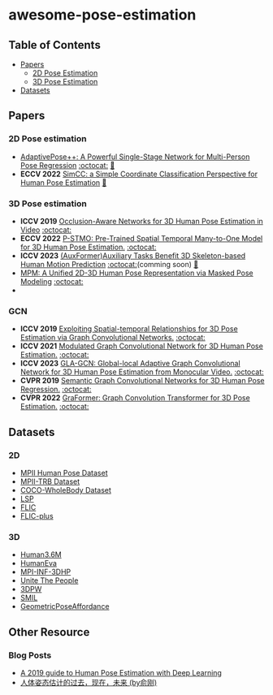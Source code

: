 # awesome-pose-estimation

## Table of Contents
- [Papers](#papers)
  - [2D Pose Estimation](#2d-pose-estimation)
  - [3D Pose Estimation](#3d-pose-estimation)
- [Datasets](#datasets)

## Papers

### 2D Pose estimation
+ [AdaptivePose++: A Powerful Single-Stage Network for Multi-Person Pose Regression](https://arxiv.org/abs/2210.04014) [:octocat:](https://github.com/buptxyb666/AdaptivePose) [:memo:](./papers/AdaptivePose++.md)
+ **ECCV 2022** [SimCC: a Simple Coordinate Classification Perspective for Human Pose Estimation](https://arxiv.org/pdf/2107.03332.pdf)  [:memo:](./papers/SimCC.md)

### 3D Pose estimation
+ **ICCV 2019** [Occlusion-Aware Networks for 3D Human Pose Estimation in Video]() [:octocat:]()
+ **ECCV 2022** [P-STMO: Pre-Trained Spatial Temporal Many-to-One Model for 3D Human Pose Estimation.](https://arxiv.org/abs/2203.07628) [:octocat:](https://github.com/paTRICK-swk/P-STMO)
+ **ICCV 2023** [(AuxFormer)Auxiliary Tasks Benefit 3D Skeleton-based Human Motion Prediction](https://arxiv.org/abs/2308.08942) [:octocat:](https://github.com/MediaBrain-SJTU/AuxFormer)(comming soon) [:memo:](./papers/AuxFormer.md)
+ [MPM: A Unified 2D-3D Human Pose Representation via Masked Pose Modeling](https://arxiv.org/abs/2306.17201) [:octocat:](https://github.com/vvirgooo2/MPM)
+ 

### GCN
+ **ICCV 2019** [Exploiting Spatial-temporal Relationships for 3D Pose Estimation via Graph Convolutional Networks.](https://arxiv.org/pdf/2007.10599.pdf) [:octocat:](https://github.com/vanoracai/Exploiting-Spatial-temporal-Relationships-for-3D-Pose-Estimation-via-Graph-Convolutional-Networks)
+ **ICCV 2021** [Modulated Graph Convolutional Network for 3D Human Pose Estimation.](https://openaccess.thecvf.com/content/ICCV2021/papers/Zou_Modulated_Graph_Convolutional_Network_for_3D_Human_Pose_Estimation_ICCV_2021_paper.pdf) [:octocat:](https://github.com/ZhimingZo/Modulated-GCN)
+ **ICCV 2023** [GLA-GCN: Global-local Adaptive Graph Convolutional Network for 3D Human
Pose Estimation from Monocular Video.](https://arxiv.org/pdf/2307.05853.pdf) [:octocat:](https://github.com/bruceyo/GLA-GCN)
+ **CVPR 2019** [Semantic Graph Convolutional Networks for 3D Human Pose Regression.](https://arxiv.org/pdf/1904.03345.pdf) [:octocat:](https://github.com/garyzhao/SemGCN)
+ **CVPR 2022** [GraFormer: Graph Convolution Transformer for 3D Pose Estimation.](https://arxiv.org/pdf/2109.08364.pdf) [:octocat:](https://github.com/Graformer/GraFormer)

## Datasets
### 2D
- [MPII Human Pose Dataset](http://human-pose.mpi-inf.mpg.de/)
- [MPII-TRB Dataset](https://github.com/kennymckormick/Triplet-Representation-of-human-Body)
- [COCO-WholeBody Dataset](https://github.com/jin-s13/COCO-WholeBody)
- [LSP](http://sam.johnson.io/research/lsp.html)
- [FLIC](https://bensapp.github.io/flic-dataset.html)
- [FLIC-plus](https://cims.nyu.edu/~tompson/flic_plus.htm)

### 3D
- [Human3.6M](http://vision.imar.ro/human3.6m/description.php)
- [HumanEva](http://humaneva.is.tue.mpg.de/)
- [MPI-INF-3DHP](http://gvv.mpi-inf.mpg.de/3dhp-dataset/)
- [Unite The People](http://files.is.tuebingen.mpg.de/classner/up/)
- [3DPW](http://virtualhumans.mpi-inf.mpg.de/3DPW/)
- [SMIL](https://github.com/CalciferZh/SMPL/pull/11)
- [GeometricPoseAffordance](http://wangzheallen.github.io/GPA)


## Other Resource
### Blog Posts
- [A 2019 guide to Human Pose Estimation with Deep Learning](https://blog.nanonets.com/human-pose-estimation-2d-guide/?from=timeline&isappinstalled=0)
- [人体姿态估计的过去，现在，未来 (by俞刚)](https://zhuanlan.zhihu.com/p/85506259)
